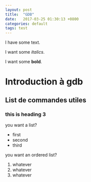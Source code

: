 ```yaml
---
layout: post
title:  "GDB"
date:   2017-03-25 01:30:13 +0800
categories: default
tags: test
---
```

I have some text.

I want some _italics_.

I want some **bold**.

# Introduction à gdb

## List de commandes utiles

### this is heading 3

you want a list?
* first
* second
* third

you want an ordered list?
1. whatever
1. whatever
1. whatever